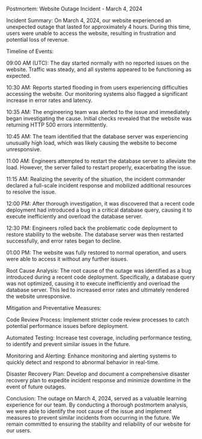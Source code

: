 Postmortem: Website Outage Incident - March 4, 2024

Incident Summary:
On March 4, 2024, our website experienced an unexpected outage that lasted for approximately 4 hours. During this time, users were unable to access the website, resulting in frustration and potential loss of revenue.

Timeline of Events:

09:00 AM (UTC): The day started normally with no reported issues on the website. Traffic was steady, and all systems appeared to be functioning as expected.

10:30 AM: Reports started flooding in from users experiencing difficulties accessing the website. Our monitoring systems also flagged a significant increase in error rates and latency.

10:35 AM: The engineering team was alerted to the issue and immediately began investigating the cause. Initial checks revealed that the website was returning HTTP 500 errors intermittently.

10:45 AM: The team identified that the database server was experiencing unusually high load, which was likely causing the website to become unresponsive.

11:00 AM: Engineers attempted to restart the database server to alleviate the load. However, the server failed to restart properly, exacerbating the issue.

11:15 AM: Realizing the severity of the situation, the incident commander declared a full-scale incident response and mobilized additional resources to resolve the issue.

12:00 PM: After thorough investigation, it was discovered that a recent code deployment had introduced a bug in a critical database query, causing it to execute inefficiently and overload the database server.

12:30 PM: Engineers rolled back the problematic code deployment to restore stability to the website. The database server was then restarted successfully, and error rates began to decline.

01:00 PM: The website was fully restored to normal operation, and users were able to access it without any further issues.

Root Cause Analysis:
The root cause of the outage was identified as a bug introduced during a recent code deployment. Specifically, a database query was not optimized, causing it to execute inefficiently and overload the database server. This led to increased error rates and ultimately rendered the website unresponsive.

Mitigation and Preventative Measures:

Code Review Process: Implement stricter code review processes to catch potential performance issues before deployment.

Automated Testing: Increase test coverage, including performance testing, to identify and prevent similar issues in the future.

Monitoring and Alerting: Enhance monitoring and alerting systems to quickly detect and respond to abnormal behavior in real-time.

Disaster Recovery Plan: Develop and document a comprehensive disaster recovery plan to expedite incident response and minimize downtime in the event of future outages.

Conclusion:
The outage on March 4, 2024, served as a valuable learning experience for our team. By conducting a thorough postmortem analysis, we were able to identify the root cause of the issue and implement measures to prevent similar incidents from occurring in the future. We remain committed to ensuring the stability and reliability of our website for our users.
